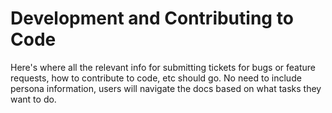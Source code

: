 # Development and Contributing to Code

Here's where all the relevant info for submitting tickets for bugs or feature requests, how to contribute to code, etc should go. No need to include persona information, users will navigate the docs based on what tasks they want to do.
